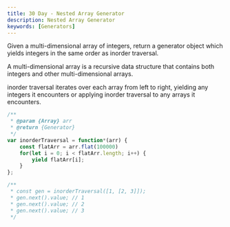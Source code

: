 ```yaml
---
title: 30 Day - Nested Array Generator
description: Nested Array Generator
keywords: [Generators]
---
```


Given a multi-dimensional array of integers, return a generator object which yields integers in the same order as inorder traversal.

A multi-dimensional array is a recursive data structure that contains both integers and other multi-dimensional arrays.

inorder traversal iterates over each array from left to right, yielding any integers it encounters or applying inorder traversal to any arrays it encounters.


```js
/**
 * @param {Array} arr
 * @return {Generator}
 */
var inorderTraversal = function*(arr) {    
    const flatArr = arr.flat(100000)
    for(let i = 0; i < flatArr.length; i++) {
        yield flatArr[i];
    }
};

/**
 * const gen = inorderTraversal([1, [2, 3]]);
 * gen.next().value; // 1
 * gen.next().value; // 2
 * gen.next().value; // 3
 */
```